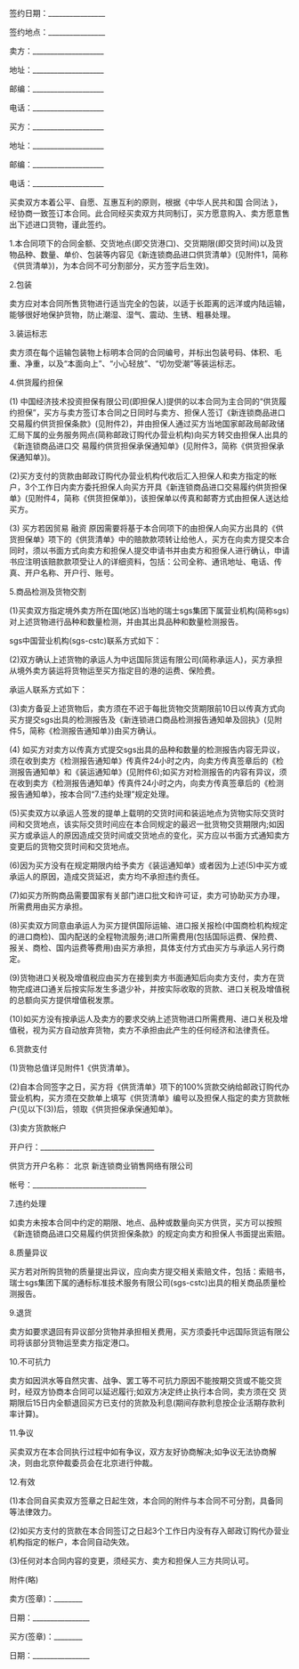 
 


签约日期：________________


签约地点：________________


卖方：____________________


地址：____________________


邮编：____________________


电话：____________________


买方：____________________


地址：____________________


邮编：____________________


电话：____________________


买卖双方本着公平、自愿、互惠互利的原则，根据《中华人民共和国
合同法
》，经协商一致签订本合同。此合同经买卖双方共同制订，买方愿意购入、卖方愿意售出下述进口货物，谨此签约。


1.本合同项下的合同金额、交货地点(即交货港口)、交货期限(即交货时间)以及货物品种、数量、单价、包装等内容见《新连锁商品进口供货清单》(见附件1，简称《供货清单》)，为本合同不可分割部分，买方签字后生效)。


2.包装


卖方应对本合同所售货物进行适当完全的包装，以适于长距离的远洋或内陆运输，能够很好地保护货物，防止潮湿、湿气、震动、生锈、粗暴处理。


3.装运标志


卖方须在每个运输包装物上标明本合同的合同编号，并标出包装号码、体积、毛重、净重，以及“本面向上”、“小心轻放”、“切勿受潮”等装运标志。


4.供货履约担保


(1) 中国经济技术投资担保有限公司(即担保人)提供的以本合同为主合同的“供货履约担保”，买方与卖方签订本合同之日同时与卖方、担保人签订《新连锁商品进口交易履约供货担保条款》(见附件2)，并由担保人通过买方当地国家邮政局邮政储汇局下属的业务服务网点(简称邮政订购代办营业机构)向买方转交由担保人出具的《新连锁商品进口交 易履约供货担保承保通知单》(见附件3，简称《供货担保承保通知单》)。


(2)买方支付的货款由邮政订购代办营业机构代收后汇入担保人和卖方指定的帐户，3个工作日内卖方委托担保人向买方开具《新连锁商品进口交易履约供货担保单》(见附件4，简称《供货担保单》)，该担保单以传真和邮寄方式由担保人送达给买方。


(3) 买方若因贸易
融资
原因需要将基于本合同项下的由担保人向买方出具的《供货担保单》项下的《供货清单》中的赔款款项转让给他人，买方在向卖方提交本合同时，须以书面方式向卖方和担保人提交申请书并由卖方和担保人进行确认，申请书应注明该赔款款项受让人的详细资料，包括：公司全称、通讯地址、电话、传真、开户名称、开户行、账号。


5.商品检测及货物交割


(1)买卖双方指定境外卖方所在国(地区)当地的瑞士sgs集团下属营业机构(简称sgs)对上述货物进行品种和数量检测，并由其出具品种和数量检测报告。


sgs中国营业机构(sgs-cstc)联系方式如下：


(2)双方确认上述货物的承运人为中远国际货运有限公司(简称承运人)，买方承担从境外卖方装运将货物运至买方指定目的港的运费、保险费。


承运人联系方式如下：


(3)卖方备妥上述货物后，卖方须在不迟于每批货物交货期限前10日以传真方式向买方提交sgs出具的检测报告及《新连锁进口商品检测报告通知单及回执》(见附件5，简称《检测报告通知单》)由买方确认。


(4) 如买方对卖方以传真方式提交sgs出具的品种和数量的检测报告内容无异议，须在收到卖方《检测报告通知单》传真件24小时之内，向卖方传真签章后的《检测报告通知单》和《装运通知单》(见附件6);如买方对检测报告的内容有异议，须在收到卖方《检测报告通知单》传真件24小时之内，向卖方传真签章后的《检测报告通知单》，按本合同“7.违约处理”规定处理。


(5)买卖双方以承运人签发的提单上载明的交货时间和装运地点为货物实际交货时间和交货地点，该实际交货时间应在本合同规定的最迟一批货物交货期限内;如因买方或承运人的原因造成交货时间或交货地点的变化，买方应以书面方式通知卖方变更后的货物交货时间和交货地点。


(6)因为买方没有在规定期限内给予卖方《装运通知单》或者因为上述(5)中买方或承运人的原因，造成交货延迟，卖方均不承担违约责任。


(7)如买方所购商品需要国家有关部门进口批文和许可证，卖方可协助买方办理，所需费用由买方承担。


(8)买卖双方同意由承运人为买方提供国际运输、进口报关报检(中国商检机构规定的进口商检)、国内配送的全程物流服务;进口所需费用(包括国际运费、保险费、报关、商检、国内运费等费用)由买方承担，具体支付方式由买方与承运人另行商定。


(9)货物进口关税及增值税应由买方在接到卖方书面通知后向卖方支付，卖方在货物完成进口通关后按实际发生多退少补，并按实际收取的货款、进口关税及增值税的总额向买方提供增值税发票。


(10)如买方没有按承运人及卖方的要求交纳上述货物进口所需费用、进口关税及增值税，视为买方自动放弃货物，卖方不承担由此产生的任何经济和法律责任。


6.货款支付


(1)货物总值详见附件1《供货清单》。


(2)自本合同签字之日，买方将《供货清单》项下的100%货款交纳给邮政订购代办营业机构，买方须在交款单上填写《供货清单》编号以及担保人指定的卖方货款帐户(见以下(3))后，领取《供货担保承保通知单》。


(3)卖方货款帐户


开户行：________________________________


供货方开户名称：
北京
新连锁商业销售网络有限公司


帐号：________________________________


7.违约处理


如卖方未按本合同中约定的期限、地点、品种或数量向买方供货，买方可以按照《新连锁商品进口交易履约供货担保条款》的规定向卖方和担保人书面提出索赔。


8.质量异议


买方若对所购货物的质量提出异议，应向卖方提交相关索赔文件，包括：索赔书，瑞士sgs集团下属的通标标准技术服务有限公司(sgs-cstc)出具的相关商品质量检测报告。


9.退货


卖方如要求退回有异议部分货物并承担相关费用，买方须委托中远国际货运有限公司将该部分货物运至卖方指定港口。


10.不可抗力


卖方如因洪水等自然灾害、战争、罢工等不可抗力原因不能按期交货或不能交货时，经双方协商本合同可以延迟履行;如双方决定终止执行本合同，卖方须在交 货期限后15日内全额退回买方已支付的货款及利息(期间存款利息按企业活期存款利率计算)。


11.争议


买卖双方在本合同执行过程中如有争议，双方友好协商解决;如争议无法协商解决，则由北京仲裁委员会在北京进行仲裁。


12.有效


(1)本合同自买卖双方签章之日起生效，本合同的附件与本合同不可分割，具备同等法律效力。


(2)如买方支付的货款在本合同签订之日起3个工作日内没有存入邮政订购代办营业机构指定的帐户，本合同自动失效。


(3)任何对本合同内容的变更，须经买方、卖方和担保人三方共同认可。


附件(略)


卖方(签章)：________


日期：________________


买方(签章)：________


日期：________________
 


 

 
 
 
 
 
  


  
 

  


  


  
 
 
 
 

